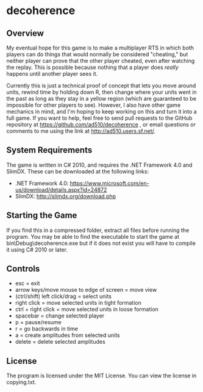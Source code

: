 decoherence
===========

Overview
--------
My eventual hope for this game is to make a multiplayer RTS in which both players can do things that would normally be considered "cheating," but neither player can prove that the other player cheated, even after watching the replay. This is possible because  nothing that a player does *really* happens until another player sees it.

Currently this is just a technical proof of concept that lets you move around units, rewind time by holding down R, then change where your units went in the past as long as they stay in a yellow region (which are guaranteed to be impossible for other players to see). However, I also have other game mechanics in mind, and I'm hoping to keep working on this and turn it into a full game. If you want to help, feel free to send pull requests to the GitHub repository at https://github.com/ad510/decoherence , or email questions or comments to me using the link at http://ad510.users.sf.net/.

System Requirements
-------------------
The game is written in C# 2010, and requires the .NET Framework 4.0 and SlimDX. These can be downloaded at the following links:

- .NET Framework 4.0: https://www.microsoft.com/en-us/download/details.aspx?id=24872
- SlimDX: http://slimdx.org/download.php

Starting the Game
-----------------
If you find this in a compressed folder, extract all files before running the program. You may be able to find the executable to start the game at bin\Debug\decoherence.exe but if it does not exist you will have to compile it using C# 2010 or later.

Controls
--------
- esc = exit
- arrow keys/move mouse to edge of screen = move view
- (ctrl/shift) left click/drag = select units
- right click = move selected units in tight formation
- ctrl + right click = move selected units in loose formation
- spacebar = change selected player
- p = pause/resume
- r = go backwards in time
- a = create amplitudes from selected units
- delete = delete selected amplitudes

License
-------
The program is licensed under the MIT License. You can view the license in copying.txt.